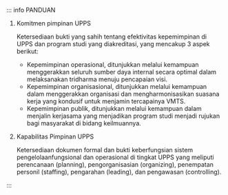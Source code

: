 ::: info PANDUAN

1.  Komitmen pimpinan UPPS

    Ketersediaan bukti yang sahih tentang efektivitas kepemimpinan di UPPS dan program studi yang diakreditasi, yang mencakup 3 aspek berikut:

    - Kepemimpinan operasional, ditunjukkan melalui kemampuan menggerakkan seluruh sumber daya internal secara optimal dalam melaksanakan tridharma menuju pencapaian visi.
    - Kepemimpinan organisasional, ditunjukkan melalui kemampuan dalam menggerakkan organisasi dan mengharmonisasikan suasana kerja yang kondusif untuk menjamin tercapainya VMTS.
    - Kepemimpinan publik, ditunjukkan melalui kemampuan dalam menjalin kerjasama yang menjadikan program studi menjadi rujukan bagi masyarakat di bidang keilmuannya.

1.  Kapabilitas Pimpinan UPPS

    Ketersediaan dokumen formal dan bukti keberfungsian sistem pengelolaanfungsional dan operasional di tingkat UPPS yang meliputi perencanaan (planning), pengorganisasian (organizing), penempatan personil (staffing), pengarahan (leading), dan pengawasan (controlling).

:::
